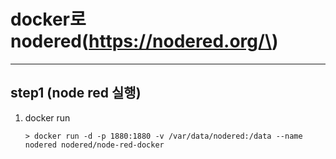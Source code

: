 docker로 nodered(https://nodered.org/\)
=======================================

---

step1 (node red 실행)
---------------------

1.	docker run

	```
	> docker run -d -p 1880:1880 -v /var/data/nodered:/data --name nodered nodered/node-red-docker
	```
